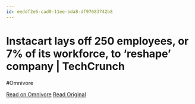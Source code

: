 ```yaml
---
id: eeddf2e6-cad0-11ee-bda8-df97683742b8
---
```


# Instacart lays off 250 employees, or 7% of its workforce, to ‘reshape’ company | TechCrunch
#Omnivore

[Read on Omnivore](https://omnivore.app/me/instacart-lays-off-250-employees-or-7-of-its-workforce-to-reshap-18da50a1deb)
[Read Original](https://techcrunch.com/2024/02/13/instacart-lays-off-250-employees-or-7-of-its-workforce-to-reshape-company/)

